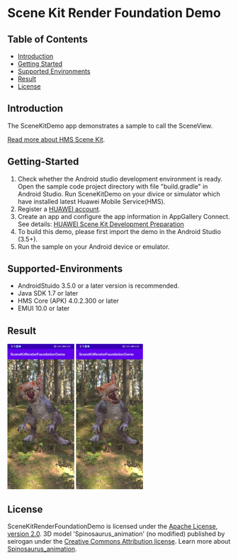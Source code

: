 # Scene Kit Render Foundation Demo

## Table of Contents

* [Introduction](#introduction)
* [Getting Started](#getting-started)
* [Supported Environments](#supported-environments)
* [Result](#result)
* [License](#license)

## Introduction

The SceneKitDemo app demonstrates a sample to call the SceneView.

[Read more about HMS Scene Kit](<https://developer.huawei.com/consumer/en/hms/huawei-scenekit>).

## Getting-Started

1. Check whether the Android studio development environment is ready. Open the sample code project directory with file "build.gradle" in Android Studio. Run SceneKitDemo on your divice or simulator which have installed latest Huawei Mobile Service(HMS).
2. Register a [HUAWEI account](https://developer.huawei.com/consumer/en/).
3. Create an app and configure the app information in AppGallery Connect.
See details: [HUAWEI Scene Kit Development Preparation](https://developer.huawei.com/consumer/en/doc/development/HMSCore-Guides-V5/dev-process-0000001054326746-V5)
4. To build this demo, please first import the demo in the Android Studio (3.5+).
5. Run the sample on your Android device or emulator.

## Supported-Environments

* AndroidStuido 3.5.0 or a later version is recommended.
* Java SDK 1.7 or later
* HMS Core (APK) 4.0.2.300 or later
* EMUI 10.0 or later

## Result

<img src="https://github.com/HMS-Core/hms-scene-fine-grained-demo/blob/master/SceneKitRenderFoundationDemo/screenshot_1.png" width = 30% height = 30%> 
<img src="https://github.com/HMS-Core/hms-scene-fine-grained-demo/blob/master/SceneKitRenderFoundationDemo/screenshot_2.png" width = 30% height = 30%>

## License

SceneKitRenderFoundationDemo is licensed under the [Apache License, version 2.0](http://www.apache.org/licenses/LICENSE-2.0).
3D model 'Spinosaurus_animation' (no modified) published by seirogan under the [Creative Commons Attribution license](https://creativecommons.org/licenses/by/4.0/legalcode).
Learn more about [Spinosaurus_animation](https://sketchfab.com/3d-models/spinosaurus-animation-c11709dbf9e3472f9533343f1f342564).
